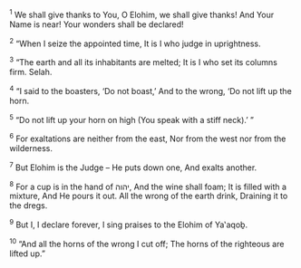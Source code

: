 <sup>1</sup> We shall give thanks to You, O Elohim, we shall give thanks! And Your Name is near! Your wonders shall be declared!

<sup>2</sup> “When I seize the appointed time, It is I who judge in uprightness.

<sup>3</sup> “The earth and all its inhabitants are melted; It is I who set its columns firm. Selah.

<sup>4</sup> “I said to the boasters, ‘Do not boast,’ And to the wrong, ‘Do not lift up the horn.

<sup>5</sup> “Do not lift up your horn on high (You speak with a stiff neck).’ ”

<sup>6</sup> For exaltations are neither from the east, Nor from the west nor from the wilderness.

<sup>7</sup> But Elohim is the Judge – He puts down one, And exalts another.

<sup>8</sup> For a cup is in the hand of יהוה, And the wine shall foam; It is filled with a mixture, And He pours it out. All the wrong of the earth drink, Draining it to the dregs.

<sup>9</sup> But I, I declare forever, I sing praises to the Elohim of Ya‛aqoḇ.

<sup>10</sup> “And all the horns of the wrong I cut off; The horns of the righteous are lifted up.”

